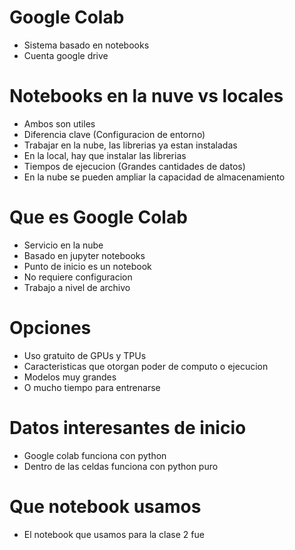 # Google Colab
* Sistema basado en notebooks
* Cuenta google drive

# Notebooks en la nuve vs locales
* Ambos son utiles
* Diferencia clave (Configuracion de entorno)
* Trabajar en la nube, las librerias ya estan instaladas
* En la local, hay que instalar las librerias
* Tiempos de ejecucion (Grandes cantidades de datos)
* En la nube se pueden ampliar la capacidad de almacenamiento

# Que es Google Colab
* Servicio en la nube
* Basado en jupyter notebooks
* Punto de inicio es un notebook
* No requiere configuracion 
* Trabajo a nivel de archivo

# Opciones
* Uso gratuito de GPUs y TPUs
* Caracteristicas que otorgan poder de computo o ejecucion
* Modelos muy grandes
* O mucho tiempo para entrenarse

# Datos interesantes de inicio
* Google colab funciona con python
* Dentro de las celdas funciona con python puro

# Que notebook usamos 
* El notebook que usamos para la clase 2 fue 
